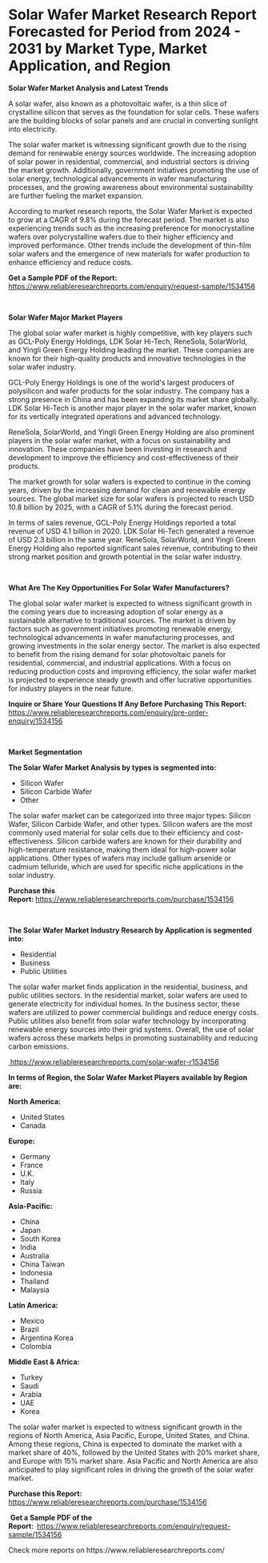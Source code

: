 <p><h1>Solar Wafer Market Research Report Forecasted for Period from 2024 -  2031 by Market Type, Market Application, and Region</h1></p><p><strong>Solar Wafer Market Analysis and Latest Trends</strong></p>
<p><p>A solar wafer, also known as a photovoltaic wafer, is a thin slice of crystalline silicon that serves as the foundation for solar cells. These wafers are the building blocks of solar panels and are crucial in converting sunlight into electricity.</p><p>The solar wafer market is witnessing significant growth due to the rising demand for renewable energy sources worldwide. The increasing adoption of solar power in residential, commercial, and industrial sectors is driving the market growth. Additionally, government initiatives promoting the use of solar energy, technological advancements in wafer manufacturing processes, and the growing awareness about environmental sustainability are further fueling the market expansion.</p><p>According to market research reports, the Solar Wafer Market is expected to grow at a CAGR of 9.8% during the forecast period. The market is also experiencing trends such as the increasing preference for monocrystalline wafers over polycrystalline wafers due to their higher efficiency and improved performance. Other trends include the development of thin-film solar wafers and the emergence of new materials for wafer production to enhance efficiency and reduce costs.</p></p>
<p><strong>Get a Sample PDF of the Report:&nbsp;</strong> <a href="https://www.reliableresearchreports.com/enquiry/request-sample/1534156">https://www.reliableresearchreports.com/enquiry/request-sample/1534156</a></p>
<p>&nbsp;</p>
<p><strong>Solar Wafer Major Market Players</strong></p>
<p><p>The global solar wafer market is highly competitive, with key players such as GCL-Poly Energy Holdings, LDK Solar Hi-Tech, ReneSola, SolarWorld, and Yingli Green Energy Holding leading the market. These companies are known for their high-quality products and innovative technologies in the solar wafer industry.</p><p>GCL-Poly Energy Holdings is one of the world's largest producers of polysilicon and wafer products for the solar industry. The company has a strong presence in China and has been expanding its market share globally. LDK Solar Hi-Tech is another major player in the solar wafer market, known for its vertically integrated operations and advanced technology.</p><p>ReneSola, SolarWorld, and Yingli Green Energy Holding are also prominent players in the solar wafer market, with a focus on sustainability and innovation. These companies have been investing in research and development to improve the efficiency and cost-effectiveness of their products.</p><p>The market growth for solar wafers is expected to continue in the coming years, driven by the increasing demand for clean and renewable energy sources. The global market size for solar wafers is projected to reach USD 10.8 billion by 2025, with a CAGR of 5.1% during the forecast period.</p><p>In terms of sales revenue, GCL-Poly Energy Holdings reported a total revenue of USD 4.1 billion in 2020. LDK Solar Hi-Tech generated a revenue of USD 2.3 billion in the same year. ReneSola, SolarWorld, and Yingli Green Energy Holding also reported significant sales revenue, contributing to their strong market position and growth potential in the solar wafer industry.</p></p>
<p>&nbsp;</p>
<p><strong>What Are The Key Opportunities For Solar Wafer Manufacturers?</strong></p>
<p><p>The global solar wafer market is expected to witness significant growth in the coming years due to increasing adoption of solar energy as a sustainable alternative to traditional sources. The market is driven by factors such as government initiatives promoting renewable energy, technological advancements in wafer manufacturing processes, and growing investments in the solar energy sector. The market is also expected to benefit from the rising demand for solar photovoltaic panels for residential, commercial, and industrial applications. With a focus on reducing production costs and improving efficiency, the solar wafer market is projected to experience steady growth and offer lucrative opportunities for industry players in the near future.</p></p>
<p><strong>Inquire or Share Your Questions If Any Before Purchasing This Report:</strong> <a href="https://www.reliableresearchreports.com/enquiry/pre-order-enquiry/1534156">https://www.reliableresearchreports.com/enquiry/pre-order-enquiry/1534156</a></p>
<p>&nbsp;</p>
<p><strong>Market Segmentation</strong></p>
<p><strong>The Solar Wafer Market Analysis by types is segmented into:</strong></p>
<p><ul><li>Silicon Wafer</li><li>Silicon Carbide Wafer</li><li>Other</li></ul></p>
<p><p>The solar wafer market can be categorized into three major types: Silicon Wafer, Silicon Carbide Wafer, and other types. Silicon wafers are the most commonly used material for solar cells due to their efficiency and cost-effectiveness. Silicon carbide wafers are known for their durability and high-temperature resistance, making them ideal for high-power solar applications. Other types of wafers may include gallium arsenide or cadmium telluride, which are used for specific niche applications in the solar industry.</p></p>
<p><strong>Purchase this Report:&nbsp;</strong><a href="https://www.reliableresearchreports.com/purchase/1534156">https://www.reliableresearchreports.com/purchase/1534156</a></p>
<p>&nbsp;</p>
<p><strong>The Solar Wafer Market Industry Research by Application is segmented into:</strong></p>
<p><ul><li>Residential</li><li>Business</li><li>Public Utilities</li></ul></p>
<p><p>The solar wafer market finds application in the residential, business, and public utilities sectors. In the residential market, solar wafers are used to generate electricity for individual homes. In the business sector, these wafers are utilized to power commercial buildings and reduce energy costs. Public utilities also benefit from solar wafer technology by incorporating renewable energy sources into their grid systems. Overall, the use of solar wafers across these markets helps in promoting sustainability and reducing carbon emissions.</p></p>
<p><a href="https://www.reliableresearchreports.com/solar-wafer-r1534156">&nbsp;https://www.reliableresearchreports.com/solar-wafer-r1534156</a></p>
<p><strong>In terms of Region, the Solar Wafer Market Players available by Region are:</strong></p>
<p>
    <p> <strong> North America: </strong>
        <ul>
            <li>United States</li>
            <li>Canada</li>
        </ul>
        </p> 
    <p> <strong> Europe: </strong>
        <ul>
            <li>Germany</li>
            <li>France</li>
            <li>U.K.</li>
            <li>Italy</li>
            <li>Russia</li>
        </ul>
        </p> 
    <p> <strong> Asia-Pacific: </strong>
        <ul>
            <li>China</li>
            <li>Japan</li>
            <li>South Korea</li>
            <li>India</li>
            <li>Australia</li>
            <li>China Taiwan</li>
            <li>Indonesia</li>
            <li>Thailand</li>
            <li>Malaysia</li>
        </ul>
        </p> 
    <p> <strong> Latin America: </strong>
        <ul>
            <li>Mexico</li>
            <li>Brazil</li>
            <li>Argentina Korea</li>
            <li>Colombia</li>
        </ul>
        </p> 
    <p> <strong> Middle East & Africa: </strong>
        <ul>
            <li>Turkey</li>
            <li>Saudi</li>
            <li>Arabia</li>
            <li>UAE</li>
            <li>Korea</li>
        </ul>
    </p>
    </p>
<p><p>The solar wafer market is expected to witness significant growth in the regions of North America, Asia Pacific, Europe, United States, and China. Among these regions, China is expected to dominate the market with a market share of 40%, followed by the United States with 20% market share, and Europe with 15% market share. Asia Pacific and North America are also anticipated to play significant roles in driving the growth of the solar wafer market.</p></p>
<p><strong>Purchase this Report: </strong><a href="https://www.reliableresearchreports.com/purchase/1534156">https://www.reliableresearchreports.com/purchase/1534156</a></p>
<p>&nbsp;<strong>Get a Sample PDF of the Report:&nbsp;&nbsp;</strong><a href="https://www.reliableresearchreports.com/enquiry/request-sample/1534156">https://www.reliableresearchreports.com/enquiry/request-sample/1534156</a></p>
<p><strong></strong></p>
<p>Check more reports on https://www.reliableresearchreports.com/</p>